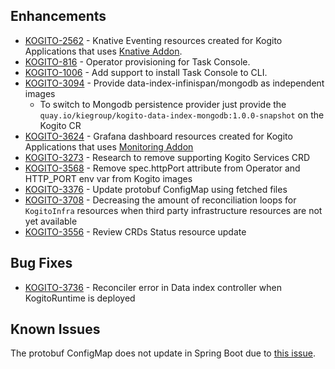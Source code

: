 ## Enhancements
- [KOGITO-2562](https://issues.redhat.com/browse/KOGITO-2562) - Knative Eventing resources created for Kogito Applications that uses [Knative Addon](https://github.com/kiegroup/kogito-examples/tree/stable/process-knative-quickstart-quarkus).
- [KOGITO-816](https://issues.redhat.com/browse/KOGITO-816) - Operator provisioning for Task Console.
- [KOGITO-1006](https://issues.redhat.com/browse/KOGITO-1006) - Add support to install Task Console to CLI.  
- [KOGITO-3094](https://issues.redhat.com/browse/KOGITO-3094) - Provide data-index-infinispan/mongodb as independent images
     - To switch to Mongodb persistence provider just provide the `quay.io/kiegroup/kogito-data-index-mongodb:1.0.0-snapshot` on the Kogito CR  
- [KOGITO-3624](https://issues.redhat.com/browse/KOGITO-3624) - Grafana dashboard resources created for Kogito Applications that uses [Monitoring Addon](https://blog.kie.org/2020/07/trustyai-meets-kogito-decision-monitoring.html)
- [KOGITO-3273](https://issues.redhat.com/browse/KOGITO-3273) - Research to remove supporting Kogito Services CRD
- [KOGITO-3568](https://issues.redhat.com/browse/KOGITO-3273) - Remove spec.httpPort attribute from Operator and HTTP_PORT env var from Kogito images
- [KOGITO-3376](https://issues.redhat.com/browse/KOGITO-3376) - Update protobuf ConfigMap using fetched files
- [KOGITO-3708](https://issues.redhat.com/browse/KOGITO-3708) - Decreasing the amount of reconciliation loops for `KogitoInfra` resources when
third party infrastructure resources are not yet available
- [KOGITO-3556](https://issues.redhat.com/browse/KOGITO-3556) - Review CRDs Status resource update
 
## Bug Fixes
- [KOGITO-3736](https://issues.redhat.com/browse/KOGITO-3736) - Reconciler error in Data index controller when KogitoRuntime is deployed

## Known Issues
The protobuf ConfigMap does not update in Spring Boot due to [this issue](https://issues.redhat.com/browse/KOGITO-3406).
